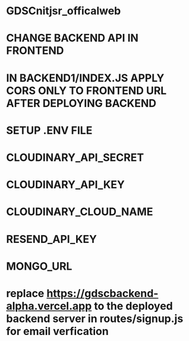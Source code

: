 ﻿# GDSCnitjsr_officalweb
# CHANGE BACKEND API IN FRONTEND
# IN BACKEND1/INDEX.JS APPLY CORS ONLY TO FRONTEND URL AFTER DEPLOYING BACKEND
# SETUP .ENV FILE 
# CLOUDINARY_API_SECRET
# CLOUDINARY_API_KEY

# CLOUDINARY_CLOUD_NAME
# RESEND_API_KEY
# MONGO_URL
# replace https://gdscbackend-alpha.vercel.app to the deployed backend server in routes/signup.js for email verfication
